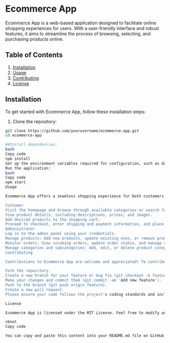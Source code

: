 # Ecommerce App

Ecommerce App is a web-based application designed to facilitate online shopping experiences for users. With a user-friendly interface and robust features, it aims to streamline the process of browsing, selecting, and purchasing products online.

## Table of Contents

1. [Installation](#installation)
2. [Usage](#usage)
3. [Contributing](#contributing)
4. [License](#license)

## Installation

To get started with Ecommerce App, follow these installation steps:

1. Clone the repository:

```bash
git clone https://github.com/yourusername/ecommerce-app.git
cd ecommerce-app

##Install dependencies:
bash
Copy code
npm install
Set up the environment variables required for configuration, such as database connection details, API keys, and environment type.
Run the application:
bash
Copy code
npm start
Usage

Ecommerce App offers a seamless shopping experience for both customers and administrators. Here's how to use it:

Customer
Visit the homepage and browse through available categories or search for specific products.
View product details, including descriptions, prices, and images.
Add desired products to the shopping cart.
Proceed to checkout, enter shipping and payment information, and place the order.
Administrator
Log in to the admin panel using your credentials.
Manage products: Add new products, update existing ones, or remove products from the inventory.
Monitor orders: View incoming orders, update order status, and manage shipments.
Manage categories and subcategories: Add, edit, or delete product categories and subcategories.
Contributing

Contributions to Ecommerce App are welcome and appreciated! To contribute, follow these steps:

Fork the repository.
Create a new branch for your feature or bug fix (git checkout -b feature).
Make your changes and commit them (git commit -am 'Add new feature').
Push to the branch (git push origin feature).
Create a new pull request.
Please ensure your code follows the project's coding standards and includes appropriate tests.

License

Ecommerce App is licensed under the MIT License. Feel free to modify and distribute the application according to the terms of this license.

vbnet
Copy code

You can copy and paste this content into your README.md file on GitHub. Make sure to replace placeholders like `yourusername` with actual values relevant to your project.



